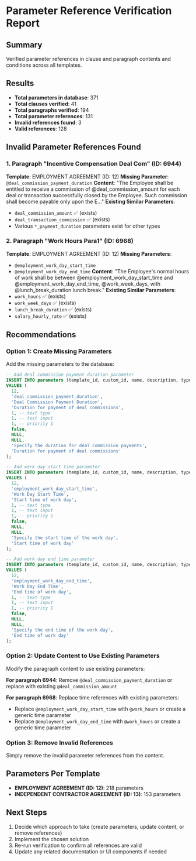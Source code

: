 # Parameter Reference Verification Report

## Summary
Verified parameter references in clause and paragraph contents and conditions across all templates.

## Results
- **Total parameters in database**: 371
- **Total clauses verified**: 41  
- **Total paragraphs verified**: 194
- **Total parameter references**: 131
- **Invalid references found**: 3
- **Valid references**: 128

## Invalid Parameter References Found

### 1. Paragraph "Incentive Compensation Deal Com" (ID: 6944)
**Template**: EMPLOYMENT AGREEMENT (ID: 12)
**Missing Parameter**: `@deal_commission_payment_duration`
**Content**: "The Employee shall be entitled to receive a commission of @deal_commission_amount for each deal or transaction successfully closed by the Employee. Such commission shall become payable only upon the E..."
**Existing Similar Parameters**:
- `deal_commission_amount` ✅ (exists)
- `deal_transaction_commission` ✅ (exists)
- Various `*_payment_duration` parameters exist for other types

### 2. Paragraph "Work Hours Para1" (ID: 6968)
**Template**: EMPLOYMENT AGREEMENT (ID: 12)
**Missing Parameters**: 
- `@employment_work_day_start_time`
- `@employment_work_day_end_time`
**Content**: "The Employee's normal hours of work shall be between @employment_work_day_start_time and @employment_work_day_end_time, @work_week_days, with @lunch_break_duration lunch break."
**Existing Similar Parameters**:
- `work_hours` ✅ (exists)
- `work_week_days` ✅ (exists) 
- `lunch_break_duration` ✅ (exists)
- `salary_hourly_rate` ✅ (exists)

## Recommendations

### Option 1: Create Missing Parameters
Add the missing parameters to the database:

```sql
-- Add deal commission payment duration parameter
INSERT INTO parameters (template_id, custom_id, name, description, type_id, display_input_id, priority_id, required, options, global_default, llm_instructions, llm_description)
VALUES (
  12, 
  'deal_commission_payment_duration', 
  'Deal Commission Payment Duration', 
  'Duration for payment of deal commissions', 
  1, -- text type
  1, -- text input
  1, -- priority 1
  false,
  NULL,
  NULL,
  'Specify the duration for deal commission payments',
  'Duration for payment of deal commissions'
);

-- Add work day start time parameter  
INSERT INTO parameters (template_id, custom_id, name, description, type_id, display_input_id, priority_id, required, options, global_default, llm_instructions, llm_description)
VALUES (
  12,
  'employment_work_day_start_time',
  'Work Day Start Time', 
  'Start time of work day',
  1, -- text type
  1, -- text input
  1, -- priority 1
  false,
  NULL,
  NULL,
  'Specify the start time of the work day',
  'Start time of work day'
);

-- Add work day end time parameter
INSERT INTO parameters (template_id, custom_id, name, description, type_id, display_input_id, priority_id, required, options, global_default, llm_instructions, llm_description)
VALUES (
  12,
  'employment_work_day_end_time', 
  'Work Day End Time',
  'End time of work day',
  1, -- text type
  1, -- text input
  1, -- priority 1
  false,
  NULL,
  NULL,
  'Specify the end time of the work day',
  'End time of work day'
);
```

### Option 2: Update Content to Use Existing Parameters
Modify the paragraph content to use existing parameters:

**For paragraph 6944**: Remove `@deal_commission_payment_duration` or replace with existing `@deal_commission_amount`

**For paragraph 6968**: Replace time references with existing parameters:
- Replace `@employment_work_day_start_time` with `@work_hours` or create a generic time parameter
- Replace `@employment_work_day_end_time` with `@work_hours` or create a generic time parameter

### Option 3: Remove Invalid References
Simply remove the invalid parameter references from the content.

## Parameters Per Template
- **EMPLOYMENT AGREEMENT (ID: 12)**: 218 parameters
- **INDEPENDENT CONTRACTOR AGREEMENT (ID: 13)**: 153 parameters

## Next Steps
1. Decide which approach to take (create parameters, update content, or remove references)
2. Implement the chosen solution
3. Re-run verification to confirm all references are valid
4. Update any related documentation or UI components if needed
